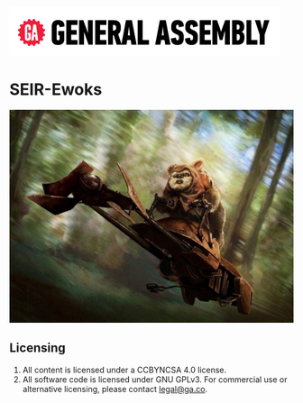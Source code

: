 ![ga](ga_cog.png) <br>

# SEIR-Ewoks
![Ewoks](ewoks.png)


## Licensing

1. All content is licensed under a CC­BY­NC­SA 4.0 license.
2. All software code is licensed under GNU GPLv3. For commercial use or alternative licensing, please contact legal@ga.co.
